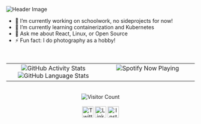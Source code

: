 ![Header Image](https://github.com/jhthenerd/jhthenerd/raw/master/header.png)
- 🔭 I’m currently working on schoolwork, no sideprojects for now!
- 🌱 I’m currently learning containerization and Kubernetes
- 💬 Ask me about React, Linux, or Open Source
- ⚡ Fun fact: I do photography as a hobby!

<br/>  

<table>
  <tr>
    <td valign="top" width="50%">
      <div align="center">
        <img src="https://github-readme-stats.vercel.app/api?username=jhthenerd&show_icons=true" alt="GitHub Activity Stats" />
        <img src="https://github-readme-stats.vercel.app/api/top-langs/?username=jhthenerd" alt="GitHub Language Stats" />
      </div>
    </td>
    <td valign="top" width="50%">
      <div align="center">
        <img src="https://spotify-github-profile.vercel.app/api/view?uid=jhthenerd&cover_image=true" alt="Spotify Now Playing" />
      </div>
    </td>
  </tr>
</table> 

<br/>

<div align="center">
  <img align="center" src="https://visitor-badge.glitch.me/badge?page_id=jhthenerd.jhthenerd" alt="Visitor Count" />
</div>

<br/>

<div align="center">
  <a href="https://twitter.com/err_53" target="blank"><img align="center" src="https://cdn.jsdelivr.net/npm/simple-icons@3.0.1/icons/twitter.svg" alt="Twitter" height="30" width="30" /></a>
  <a href="https://linkedin.com/in/jasonhuang03" target="blank"><img align="center" src="https://cdn.jsdelivr.net/npm/simple-icons@3.0.1/icons/linkedin.svg" alt="Linkedin" height="30" width="30" /></a>
  <a href="https://instagram.com/the.err53/" target="blank"><img align="center" src="https://cdn.jsdelivr.net/npm/simple-icons@3.0.1/icons/instagram.svg" alt="Instagram" height="30" width="30" /></a>
</div>

<!--
**jhthenerd/jhthenerd** is a ✨ _special_ ✨ repository because its `README.md` (this file) appears on your GitHub profile.

Here are some ideas to get you started:

- 🔭 I’m currently working on ...
- 🌱 I’m currently learning ...
- 👯 I’m looking to collaborate on ...
- 🤔 I’m looking for help with ...
- 💬 Ask me about ...
- 📫 How to reach me: ...
- 😄 Pronouns: ...
- ⚡ Fun fact: ...
-->
